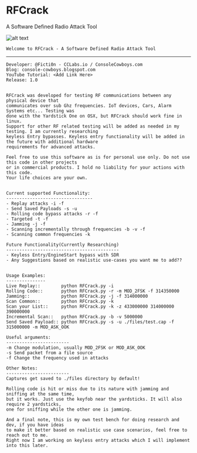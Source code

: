 # RFCrack
A Software Defined Radio Attack Tool

![alt text](http://cclabs.io/img/CCLABS_Black.png)

    Welcome to RFCrack - A Software Defined Radio Attack Tool
   -----------------------------------------------------------
    Developer: @Ficti0n - CCLabs.io / ConsoleCowboys.com
    Blog: console-cowboys.blogspot.com
    YouTube Tutorial: <Add Link Here>
    Release: 1.0


    RFCrack was developed for testing RF communications between any physical device that
    communicates over sub Ghz frequencies. IoT devices, Cars, Alarm Systems etc... Testing was
    done with the Yardstick One on OSX, but RFCrack should work fine in linux.
    Support for other RF related testing will be added as needed in my testing. I am currently researching
    keyless Entry bypasses. Keyless entry functionality will be added in the future with additional hardware
    requirements for advanced attacks.

    Feel free to use this software as is for personal use only. Do not use this code in other projects
    or in commercial products. I hold no liability for your actions with this code.
    Your life choices are your own.


    Current supported Functionality:
    ---------------------------------
    - Replay attacks -i -f
    - Send Saved Payloads -s -u
    - Rolling code bypass attacks -r -f
    - Targeted -t -f
    - Jamming -j -f
    - Scanning incrementally through frequencies -b -v -f
    - Scanning common frequencies -k

    Future Functionality(Currently Researching)
    -------------------------------------------
    - Keyless Entry/EngineStart bypass with SDR
    - Any Suggestions based on realistic use-cases you want me to add??  


    Usage Examples:
    ---------------
    Live Replay::        python RFCrack.py -i
    Rolling Code::       python RFCrack.py -r -m MOD_2FSK -f 314350000
    Jamming::            python RFCrack.py -j -f 314000000
    Scan Common::        python RFCrack.py -k
    Scan your List::     python RFCrack.py -k -z 433000000 314000000 390000000
    Incremental Scan::   python RFCrack.py -b -v 5000000
    Send Saved Payload:: python RFCrack.py -s -u ./files/test.cap -f 315000000 -m MOD_ASK_OOK

    Useful arguments:
    ------------------------
    -m Change modulation, usually MOD_2FSK or MOD_ASK_OOK
    -s Send packet from a file source
    -f Change the frequency used in attacks

    Other Notes:
    ------------------------
    Captures get saved to ./files directory by default!

    Rolling code is hit or miss due to its nature with jamming and sniffing at the same time,
    but it works. Just use the keyfob near the yardsticks. It will also require 2 yardsticks,
    one for sniffing while the other one is jamming.

    And a final note, this is my own test bench for doing research and dev, if you have ideas
    to make it better based on realistic use case scenarios, feel free to reach out to me.
    Right now I am working on keyless entry attacks which I will implement into this later.  
